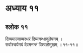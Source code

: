 # अध्याय ११

## श्लोक ११

दिव्यमाल्याम्बरधरं दिव्यगन्धानुलेपनम् ।<br>सर्वाश्चर्यमयं देवमनन्तं विश्वतोमुखम् ॥ ११-११॥<br><br>

